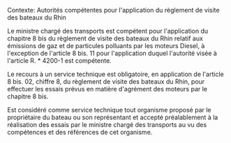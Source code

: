Contexte: Autorités compétentes pour l'application  du règlement de visite des bateaux du Rhin

Le ministre chargé des transports est compétent pour l'application du chapitre 8 bis du règlement de visite des bateaux du Rhin relatif aux émissions de gaz et de particules polluants par les moteurs Diesel, à l'exception de l'article 8 bis. 11 pour l'application duquel l'autorité visée à l'article R. * 4200-1 est compétente.

Le recours à un service technique est obligatoire, en application de l'article 8 bis. 02, chiffre 8, du règlement de visite des bateaux du Rhin, pour effectuer les essais prévus en matière d'agrément des moteurs par le chapitre 8 bis.

Est considéré comme service technique tout organisme proposé par le propriétaire du bateau ou son représentant et accepté préalablement à la réalisation des essais par le ministre chargé des transports au vu des compétences et des références de cet organisme.